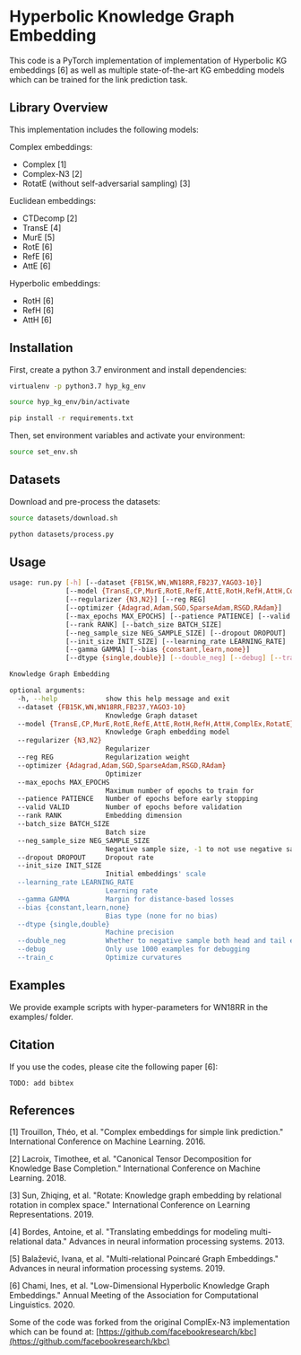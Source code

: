 # Hyperbolic Knowledge Graph Embedding 

This code is a PyTorch implementation of implementation of Hyperbolic KG embeddings [6] as well as multiple state-of-the-art KG embedding models which can be trained for the link prediction task.

## Library Overview

This implementation includes the following models:

Complex embeddings:

*   Complex [1]
*   Complex-N3 [2]
*   RotatE (without self-adversarial sampling) [3]

Euclidean embeddings:

*   CTDecomp [2]
*   TransE [4]
*   MurE [5]
*   RotE [6]
*   RefE [6]
*   AttE [6]

Hyperbolic embeddings:

*   RotH [6]
*   RefH [6]
*   AttH [6]

## Installation

First, create a python 3.7 environment and install dependencies:

```bash
virtualenv -p python3.7 hyp_kg_env
```

```bash
source hyp_kg_env/bin/activate
```

```bash
pip install -r requirements.txt
```

Then, set environment variables and activate your environment:

```bash
source set_env.sh
```

## Datasets

Download and pre-process the datasets:

```bash
source datasets/download.sh
```

```bash
python datasets/process.py
```

## Usage

```bash
usage: run.py [-h] [--dataset {FB15K,WN,WN18RR,FB237,YAGO3-10}]
              [--model {TransE,CP,MurE,RotE,RefE,AttE,RotH,RefH,AttH,ComplEx,RotatE}]
              [--regularizer {N3,N2}] [--reg REG]
              [--optimizer {Adagrad,Adam,SGD,SparseAdam,RSGD,RAdam}]
              [--max_epochs MAX_EPOCHS] [--patience PATIENCE] [--valid VALID]
              [--rank RANK] [--batch_size BATCH_SIZE]
              [--neg_sample_size NEG_SAMPLE_SIZE] [--dropout DROPOUT]
              [--init_size INIT_SIZE] [--learning_rate LEARNING_RATE]
              [--gamma GAMMA] [--bias {constant,learn,none}]
              [--dtype {single,double}] [--double_neg] [--debug] [--train_c]

Knowledge Graph Embedding

optional arguments:
  -h, --help            show this help message and exit
  --dataset {FB15K,WN,WN18RR,FB237,YAGO3-10}
                        Knowledge Graph dataset
  --model {TransE,CP,MurE,RotE,RefE,AttE,RotH,RefH,AttH,ComplEx,RotatE}
                        Knowledge Graph embedding model
  --regularizer {N3,N2}
                        Regularizer
  --reg REG             Regularization weight
  --optimizer {Adagrad,Adam,SGD,SparseAdam,RSGD,RAdam}
                        Optimizer
  --max_epochs MAX_EPOCHS
                        Maximum number of epochs to train for
  --patience PATIENCE   Number of epochs before early stopping
  --valid VALID         Number of epochs before validation
  --rank RANK           Embedding dimension
  --batch_size BATCH_SIZE
                        Batch size
  --neg_sample_size NEG_SAMPLE_SIZE
                        Negative sample size, -1 to not use negative sampling
  --dropout DROPOUT     Dropout rate
  --init_size INIT_SIZE
                        Initial embeddings' scale
  --learning_rate LEARNING_RATE
                        Learning rate
  --gamma GAMMA         Margin for distance-based losses
  --bias {constant,learn,none}
                        Bias type (none for no bias)
  --dtype {single,double}
                        Machine precision
  --double_neg          Whether to negative sample both head and tail entities
  --debug               Only use 1000 examples for debugging
  --train_c             Optimize curvatures
```

## Examples 

We provide example scripts with hyper-parameters for WN18RR in the examples/ folder. 

## Citation

If you use the codes, please cite the following paper [6]:

```
TODO: add bibtex
```

## References

[1] Trouillon, Théo, et al. "Complex embeddings for simple link prediction."
International Conference on Machine Learning. 2016.

[2] Lacroix, Timothee, et al. "Canonical Tensor Decomposition for Knowledge Base
Completion." International Conference on Machine Learning. 2018.

[3] Sun, Zhiqing, et al. "Rotate: Knowledge graph embedding by relational
rotation in complex space." International Conference on Learning
Representations. 2019.

[4] Bordes, Antoine, et al. "Translating embeddings for modeling
multi-relational data." Advances in neural information processing systems. 2013.

[5] Balažević, Ivana, et al. "Multi-relational Poincaré Graph Embeddings."
Advances in neural information processing systems. 2019.

[6] Chami, Ines, et al. "Low-Dimensional Hyperbolic Knowledge Graph Embeddings."
Annual Meeting of the Association for Computational Linguistics. 2020.

Some of the code was forked from the original ComplEx-N3 implementation which can be found at: [https://github.com/facebookresearch/kbc](https://github.com/facebookresearch/kbc)

